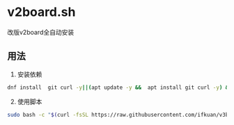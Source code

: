 # v2board.sh

改版v2board全自动安装

## 用法
 
1. 安装依赖

```bash
dnf install  git curl -y||(apt update -y &&  apt install git curl -y) && bash -c "$(curl -fsSL https://get.docker.com)"
```

2. 使用脚本

```bash
sudo bash -c "$(curl -fsSL https://raw.githubusercontent.com/ifkuan/v3board.sh/master/v2board.sh)"
```
